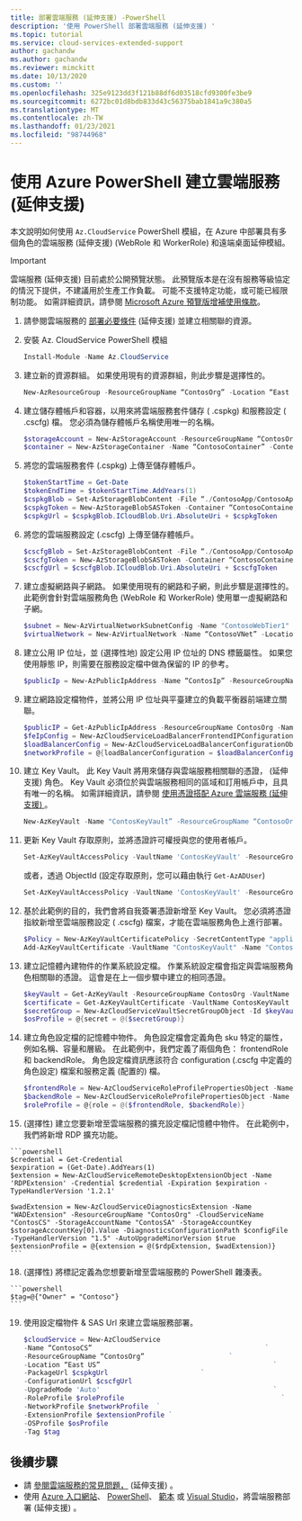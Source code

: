 ```yaml
---
title: 部署雲端服務 (延伸支援) -PowerShell
description: '使用 PowerShell 部署雲端服務 (延伸支援) '
ms.topic: tutorial
ms.service: cloud-services-extended-support
author: gachandw
ms.author: gachandw
ms.reviewer: mimckitt
ms.date: 10/13/2020
ms.custom: ''
ms.openlocfilehash: 325e9123dd3f121b88df6d03518cfd9300fe3be9
ms.sourcegitcommit: 6272bc01d8bdb833d43c56375bab1841a9c380a5
ms.translationtype: MT
ms.contentlocale: zh-TW
ms.lasthandoff: 01/23/2021
ms.locfileid: "98744968"
---
```

# <a name="create-a-cloud-service-extended-support-using-azure-powershell"></a>使用 Azure PowerShell 建立雲端服務 (延伸支援) 

本文說明如何使用 `Az.CloudService` PowerShell 模組，在 Azure 中部署具有多個角色的雲端服務 (延伸支援)  (WebRole 和 WorkerRole) 和遠端桌面延伸模組。 

> [!IMPORTANT]
> 雲端服務 (延伸支援) 目前處於公開預覽狀態。
> 此預覽版本是在沒有服務等級協定的情況下提供，不建議用於生產工作負載。 可能不支援特定功能，或可能已經限制功能。 如需詳細資訊，請參閱 [Microsoft Azure 預覽版增補使用條款](https://azure.microsoft.com/support/legal/preview-supplemental-terms/)。

1. 請參閱雲端服務的 [部署必要條件](deploy-prerequisite.md) (延伸支援) 並建立相關聯的資源。 

3. 安裝 Az. CloudService PowerShell 模組  

    ```powershell
    Install-Module -Name Az.CloudService 
    ```

4. 建立新的資源群組。 如果使用現有的資源群組，則此步驟是選擇性的。   

    ```powershell
    New-AzResourceGroup -ResourceGroupName “ContosOrg” -Location “East US” 
    ```

5. 建立儲存體帳戶和容器，以用來將雲端服務套件儲存 ( .cspkg) 和服務設定 ( .cscfg) 檔。 您必須為儲存體帳戶名稱使用唯一的名稱。 

    ```powershell
    $storageAccount = New-AzStorageAccount -ResourceGroupName “ContosOrg” -Name “contosostorageaccount” -Location “East US” -SkuName “Standard_RAGRS” -Kind “StorageV2” 
    $container = New-AzStorageContainer -Name “ContosoContainer” -Context $storageAccount.Context -Permission Blob 
    ```

6. 將您的雲端服務套件 (.cspkg) 上傳至儲存體帳戶。

    ```powershell
    $tokenStartTime = Get-Date 
    $tokenEndTime = $tokenStartTime.AddYears(1) 
    $cspkgBlob = Set-AzStorageBlobContent -File “./ContosoApp/ContosoApp.cspkg” -Container “ContosoContainer” -Blob “ContosoApp.cspkg” -Context $storageAccount.Context 
    $cspkgToken = New-AzStorageBlobSASToken -Container “ContosoContainer” -Blob $cspkgBlob.Name -Permission rwd -StartTime $tokenStartTime -ExpiryTime $tokenEndTime -Context $storageAccount.Context 
    $cspkgUrl = $cspkgBlob.ICloudBlob.Uri.AbsoluteUri + $cspkgToken 
    ```
 

7.  將您的雲端服務設定 (.cscfg) 上傳至儲存體帳戶。 

    ```powershell
    $cscfgBlob = Set-AzStorageBlobContent -File “./ContosoApp/ContosoApp.cscfg” -Container ContosoContainer -Blob “ContosoApp.cscfg” -Context $storageAccount.Context 
    $cscfgToken = New-AzStorageBlobSASToken -Container “ContosoContainer” -Blob $cscfgBlob.Name -Permission rwd -StartTime $tokenStartTime -ExpiryTime $tokenEndTime -Context $storageAccount.Context 
    $cscfgUrl = $cscfgBlob.ICloudBlob.Uri.AbsoluteUri + $cscfgToken 
    ```

8. 建立虛擬網路與子網路。 如果使用現有的網路和子網，則此步驟是選擇性的。 此範例會針對雲端服務角色 (WebRole 和 WorkerRole) 使用單一虛擬網路和子網。 

    ```powershell
    $subnet = New-AzVirtualNetworkSubnetConfig -Name "ContosoWebTier1" -AddressPrefix "10.0.0.0/24" -WarningAction SilentlyContinue 
    $virtualNetwork = New-AzVirtualNetwork -Name “ContosoVNet” -Location “East US” -ResourceGroupName “ContosOrg” -AddressPrefix "10.0.0.0/24" -Subnet $subnet 
    ```
 
9. 建立公用 IP 位址，並 (選擇性地) 設定公用 IP 位址的 DNS 標籤屬性。 如果您使用靜態 IP，則需要在服務設定檔中做為保留的 IP 的參考。  

    ```powershell
    $publicIp = New-AzPublicIpAddress -Name “ContosIp” -ResourceGroupName “ContosOrg” -Location “East US” -AllocationMethod Dynamic -IpAddressVersion IPv4 -DomainNameLabel “contosoappdns” -Sku Basic 
    ```

10. 建立網路設定檔物件，並將公用 IP 位址與平臺建立的負載平衡器前端建立關聯。  

    ```powershell
    $publicIP = Get-AzPublicIpAddress -ResourceGroupName ContosOrg -Name ContosIp  
    $feIpConfig = New-AzCloudServiceLoadBalancerFrontendIPConfigurationObject -Name 'ContosoFe' -PublicIPAddressId $publicIP.Id 
    $loadBalancerConfig = New-AzCloudServiceLoadBalancerConfigurationObject -Name 'ContosoLB' -FrontendIPConfiguration $feIpConfig 
    $networkProfile = @{loadBalancerConfiguration = $loadBalancerConfig} 
    ```
 
11. 建立 Key Vault。 此 Key Vault 將用來儲存與雲端服務相關聯的憑證， (延伸支援) 角色。 Key Vault 必須位於與雲端服務相同的區域和訂用帳戶中，且具有唯一的名稱。 如需詳細資訊，請參閱 [使用憑證搭配 Azure 雲端服務 (延伸支援) ](certificates-and-key-vault.md)。

    ```powershell
    New-AzKeyVault -Name "ContosKeyVault” -ResourceGroupName “ContosoOrg” -Location “East US” 
    ```

13. 更新 Key Vault 存取原則，並將憑證許可權授與您的使用者帳戶。 

    ```powershell
    Set-AzKeyVaultAccessPolicy -VaultName 'ContosKeyVault' -ResourceGroupName 'ContosoOrg' -UserPrincipalName 'user@domain.com' -PermissionsToCertificates create,get,list,delete 
    ```

    或者，透過 ObjectId (設定存取原則，您可以藉由執行 `Get-AzADUser`)  
    
    ```powershell
    Set-AzKeyVaultAccessPolicy -VaultName 'ContosKeyVault' -ResourceGroupName 'ContosOrg' -ObjectId 'xxxxxxxx-xxxx-xxxx-xxxx-xxxxxxxxxxxx' -PermissionsToCertificates create,get,list,delete 
    ```
 

14. 基於此範例的目的，我們會將自我簽署憑證新增至 Key Vault。 您必須將憑證指紋新增至雲端服務設定 ( .cscfg) 檔案，才能在雲端服務角色上進行部署。 

    ```powershell
    $Policy = New-AzKeyVaultCertificatePolicy -SecretContentType "application/x-pkcs12" -SubjectName "CN=contoso.com" -IssuerName "Self" -ValidityInMonths 6 -ReuseKeyOnRenewal 
    Add-AzKeyVaultCertificate -VaultName "ContosKeyVault" -Name "ContosCert" -CertificatePolicy $Policy 
    ```
 
15. 建立記憶體內建物件的作業系統設定檔。 作業系統設定檔會指定與雲端服務角色相關聯的憑證。 這會是在上一個步驟中建立的相同憑證。 

    ```powershell
    $keyVault = Get-AzKeyVault -ResourceGroupName ContosOrg -VaultName ContosKeyVault 
    $certificate = Get-AzKeyVaultCertificate -VaultName ContosKeyVault -Name ContosCert 
    $secretGroup = New-AzCloudServiceVaultSecretGroupObject -Id $keyVault.ResourceId -CertificateUrl $certificate.SecretId 
    $osProfile = @{secret = @($secretGroup)} 
    ```

16. 建立角色設定檔的記憶體中物件。 角色設定檔會定義角色 sku 特定的屬性，例如名稱、容量和層級。 在此範例中，我們定義了兩個角色： frontendRole 和 backendRole。 角色設定檔資訊應該符合 configuration (.cscfg 中定義的角色設定) 檔案和服務定義 (配置的) 檔。 

    ```powershell
    $frontendRole = New-AzCloudServiceRoleProfilePropertiesObject -Name 'ContosoFrontend' -SkuName 'Standard_D1_v2' -SkuTier 'Standard' -SkuCapacity 2 
    $backendRole = New-AzCloudServiceRoleProfilePropertiesObject -Name 'ContosoBackend' -SkuName 'Standard_D1_v2' -SkuTier 'Standard' -SkuCapacity 2 
    $roleProfile = @{role = @($frontendRole, $backendRole)} 
    ```

17.  (選擇性) 建立您要新增至雲端服務的擴充設定檔記憶體中物件。 在此範例中，我們將新增 RDP 擴充功能。 

    ```powershell
    $credential = Get-Credential 
    $expiration = (Get-Date).AddYears(1) 
    $extension = New-AzCloudServiceRemoteDesktopExtensionObject -Name 'RDPExtension' -Credential $credential -Expiration $expiration -TypeHandlerVersion '1.2.1' 

    $wadExtension = New-AzCloudServiceDiagnosticsExtension -Name "WADExtension" -ResourceGroupName "ContosOrg" -CloudServiceName "ContosCS" -StorageAccountName "ContosSA" -StorageAccountKey $storageAccountKey[0].Value -DiagnosticsConfigurationPath $configFile -TypeHandlerVersion "1.5" -AutoUpgradeMinorVersion $true 
    $extensionProfile = @{extension = @($rdpExtension, $wadExtension)} 
    ```
18.  (選擇性) 將標記定義為您想要新增至雲端服務的 PowerShell 雜湊表。 

    ```powershell
    $tag=@{"Owner" = "Contoso"} 
    ```

19. 使用設定檔物件 & SAS Url 來建立雲端服務部署。

    ```powershell
    $cloudService = New-AzCloudService                                                  ` 
    -Name “ContosoCS”                                           ` 
    -ResourceGroupName “ContosOrg”                     ` 
    -Location “East US”                                           ` 
    -PackageUrl $cspkgUrl                       ` 
    -ConfigurationUrl $cscfgUrl                                         ` 
    -UpgradeMode 'Auto'                                           ` 
    -RoleProfile $roleProfile                                       ` 
    -NetworkProfile $networkProfile  ` 
    -ExtensionProfile $extensionProfile ` 
    -OSProfile $osProfile  
    -Tag $tag 
    ```

## <a name="next-steps"></a>後續步驟 
- 請 [參閱雲端服務的常見問題，](faq.md) (延伸支援) 。
- 使用 [Azure 入口網站](deploy-portal.md)、 [PowerShell](deploy-powershell.md)、 [範本](deploy-template.md) 或 [Visual Studio](deploy-visual-studio.md)，將雲端服務部署 (延伸支援) 。